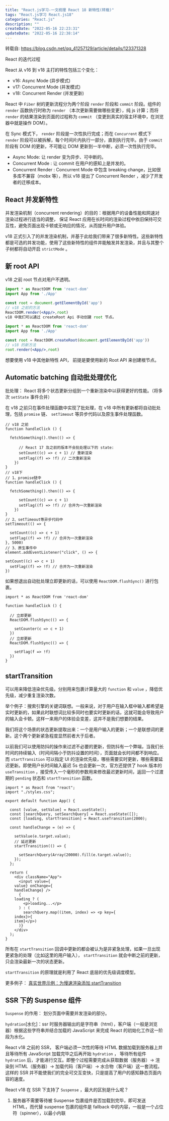 ```yaml
---
title: "React.js学习-一文梳理 React 18 新特性(转载)"
tags: "React.js学习 React.js18"
categories: "React.js"
description: ""
createDate: "2022-05-16 22:23:31"
updateDate: "2022-05-16 22:38:14"
---
```


转载自: https://blog.csdn.net/qq_41257129/article/details/123371328

React 的迭代过程

React 从 v16 到 v18 主打的特性包括三个变化：

- v16: Async Mode (异步模式)
- v17: Concurrent Mode (并发模式)
- v18: Concurrent Render (并发更新)

React 中 `Fiber` 树的更新流程分为两个阶段 `render` 阶段和 `commit` 阶段。组件的 `render` 函数执行时称为 `render` （本次更新需要做哪些变更），纯 js 计算；而将 `render` 的结果渲染到页面的过程称为 `commit` （变更到真实的宿主环境中，在浏览器中就是操作 DOM）。

在 Sync 模式下， `render` 阶段是一次性执行完成；而在 `Concurrent` 模式下 `render` 阶段可以被拆解，每个时间片内执行一部分，直到执行完毕。由于 `commit` 阶段有 DOM 的更新，不可能让 DOM 更新到一半中断，必须一次性执行完毕。

- Async Mode: 让 render 变为异步、可中断的。
- Concurrent Mode : 让 commit 在用户的感知上是并发的。
- Concurrent Render : Concurrent Mode 中包含 breaking change，比如很多库不兼容（mobx 等），所以 v18 提出了 Concurrent Render ，减少了开发者的迁移成本。

## React 并发新特性

并发渲染机制（concurrent rendering）的目的：根据用户的设备性能和网速对渲染过程进行适当的调整， 保证 React 应用在长时间的渲染过程中依旧保持可交互性，避免页面出现卡顿或无响应的情况，从而提升用户体验。

v18 正式引入了的并发渲染机制，并基于此给我们带来了很多新特性。这些新特性都是可选的并发功能，使用了这些新特性的组件并能触发并发渲染，并且与其整个子树都将自动开启 `strictMode` 。

## 新 root API

v18 之前 root 节点对用户不透明。

```jsx
import * as ReactDOM from 'react-dom'
import App from './App'
​
const root = document.getElementById('app')
// v18 之前的方法
ReactDOM.render(<App/>,root)
v18 中我们可以通过 createRoot Api 手动创建 root 节点。

import * as ReactDOM from 'react-dom'
import App from './App'
​
const root = ReactDOM.createRoot(document.getElementById('app'))
// v18 的新方法
root.render(<App/>,root)
```

想要使用 v18 中其他新特性 API， 前提是要使用新的 Root API 来创建根节点。

## Automatic batching 自动批处理优化

批处理： React 将多个状态更新分组到一个重新渲染中以获得更好的性能。（将多次 `setState` 事件合并）

在 v18 之前只在事件处理函数中实现了批处理，在 v18 中所有更新都将自动批处理，包括 `promise` 链、 `setTimeout` 等异步代码以及原生事件处理函数。

```JSX
// v18 之前
function handleClick () {

  fetchSomething().then(() => {

      // React 17 及之前的版本不会批处理以下的 state:
      setCount((c) => c + 1) // 重新渲染
      setFlag((f) => !f) // 二次重新渲染
    })
}
// v18下
// 1、promise链中
function handleClick () {

  fetchSomething().then(() => {

      setCount((c) => c + 1)
      setFlag((f) => !f) // 合并为一次重新渲染
    })
}
// 2、setTimeout等异步代码中
setTimeout(() => {

  setCount((c) => c + 1)
  setFlag((f) => !f) // 合并为一次重新渲染
}, 5000)
// 3、原生事件中
element.addEventListener("click", () => {

setCount((c) => c + 1)
  setFlag((f) => !f) // 合并为一次重新渲染
})
```

如果想退出自动批处理立即更新的话，可以使用 `ReactDOM.flushSync()` 进行包裹。

```JSX
import * as ReactDOM from 'react-dom'
​
function handleClick () {

  // 立即更新
  ReactDOM.flushSync(() => {

    setCounter(c => c + 1)
  })
  // 立即更新
  ReactDOM.flushSync(() => {

    setFlag(f => !f)
  })
}
```

## startTransition

可以用来降低渲染优先级。分别用来包裹计算量大的 `function` 和 `value` ，降低优先级，减少重复渲染次数。

举个例子：搜索引擎的关键词联想。一般来说，对于用户在输入框中输入都希望是实时更新的，如果此时联想词比较多同时也要实时更新的话，这就可能会导致用户的输入会卡顿。这样一来用户的体验会变差，这并不是我们想要的结果。

我们将这个场景的状态更新提取出来：一个是用户输入的更新；一个是联想词的更新。这个两个更新紧急程度显然前者大于后者。

以前我们可以使用防抖的操作来过滤不必要的更新，但防抖有一个弊端，当我们长时间的持续输入（时间间隔小于防抖设置的时间），页面就会长时间都不到响应。而 `startTransition` 可以指定 UI 的渲染优先级，哪些需要实时更新，哪些需要延迟更新。即使用户长时间输入最迟 5s 也会更新一次，官方还提供了 hook 版本的 `useTransition` ，接受传入一个毫秒的参数用来修改最迟更新时间，返回一个过渡期的 `pending` 状态和 `startTransition` 函数。

```JSX
import * as React from "react";
import "./styles.css";
​
export default function App() {

  const [value, setValue] = React.useState();
  const [searchQuery, setSearchQuery] = React.useState([]);
  const [loading, startTransition] = React.useTransition(2000);
​
  const handleChange = (e) => {

    setValue(e.target.value);
    // 延迟更新
    startTransition(() => {

      setSearchQuery(Array(20000).fill(e.target.value));
    });
  };
​
  return (
    <div className="App">
      <input value={
    value} onChange={
    handleChange} />
      {
    loading ? (
        <p>loading...</p>
      ) : (
        searchQuery.map((item, index) => <p key={
    index}>{
    item}</p>)
      )}
    </div>
  );
}
```

所有在 `startTransition` 回调中更新的都会被认为是非紧急处理，如果一旦出现更紧急的处理（比如这里的用户输入）， `startTransition` 就会中断之前的更新，只会渲染最新一次的状态更新。

`startTransition` 的原理就是利用了 React 底层的优先级调度模型。

更多例子： [真实世界示例：为慢速渲染添加 startTransition](https://github.com/reactwg/react-18/discussions/65)

## SSR 下的 Suspense 组件

`Suspense` 的作用： 划分页面中需要并发渲染的部分。

`hydration`[水化]：ssr 时服务器输出的是字符串（html），客户端（一般是浏览器）根据这些字符串并结合加载的 JavaScript 来完成 React 的初始化工作这一阶段为水化。

React v18 之前的 SSR， 客户端必须一次性的等待 HTML 数据加载到服务器上并且等待所有 JavaScript 加载完毕之后再开始 `hydration` ， 等待所有组件 `hydration` 后，才能进行交互。即整个过程需要完成从获取数据（服务器）→ 渲染到 HTML（服务器）→ 加载代码（客户端）→ 水合物（客户端）这一套流程。这样的 SSR 并不能使我们的完全可交互变快，只是提高了用户的感知静态页面内容的速度。

React v18 在 SSR 下支持了 `Suspense` ，最大的区别是什么呢？

1. 服务器不需要等待被 Suspense 包裹组件是否加载到完毕，即可发送 HTML，而代替 suspense 包裹的组件是 fallback 中的内容，一般是一个占位符（spinner），以最小内联<script>标签标记此 HTML 的位置。等待服务器上组件的数据准备好后，React 再将剩余的 HTML 发送到同一个流中。

2. hydration 的过程是逐步的，不需要等待所有的 js 加载完毕再开始 hydration，避免了页面的卡顿。

3. React 会提前监听页面上交互事件（如鼠标的点击），对发生交互的区域优先级进行 hydration。

https://github.com/reactwg/react-18/discussions/37

## useSyncExternalStore

这个 API 可以防止在 `concurrent` 模式下，任务中断后第三方 `store` 被修改，恢复任务时出现 `tearing` 从而数据不一致问题。用户一般很少使用，大多情况下提供给像 Redux 这样的状态管理库使用，通过 `useSyncExternalStore` 可以使 React 在 `concurrent mode` 下，保持自身 `state` 和来自 Redux 的状态同步。

```JSX
import * as React from 'react'
​
// 基础用法，getSnapshot 返回一个缓存的值
const state = React.useSyncExternalStore(store.subscribe, store.getSnapshot)
​
// 根据数据字段，使用内联的 getSnapshot 返回缓存的数据
const selectedField = React.useSyncExternalStore(store.subscribe, () => store.getSnapshot().selectedField)
```

- 第一个参数是一个订阅函数，订阅触发时会引起该组件的更新。
- 第二个函数返回一个 immutable 快照， 返回值是我们想要订阅的数据，只有数据发生变化时才需要重新渲染。

## useInsertionEffect

这个 hook 对现有的专为 React 设计的 css-in-js 库有着很大的作用，可以动态生成新规则与`<style>`标签一起插入到文档中。

假设现在我们要插入一段 css ，并且将这个操作放在渲染期间去执行。

```JSX
function css(rule) {

  if (!isInserted.has(rule)) {

    isInserted.add(rule)
    document.head.appendChild(getStyleForRule(rule))
  }
  return rule
}
function Component() {

  return <div className={
    css('...')} />
}
```

这样会导致每次修改 css 样式时，react 需要在渲染的每一帧中对所有的节点重新计算所有 CSS 规则，这并不是我们想要的结果。

那我们是不是可以在所有 DOM 生成前就插入这些 css 样式，此时我们可能会想到 `useLayoutEffect` ，但 `useLayoutEffect` 中可以访问 DOM，如果在这个 hook 中访问了某个 DOM 的布局样式（比如`clientWidth`），这样会导致我们读取的信息是错误的。

```JSX
useLayoutEffect ( ( )  =>  {

  if  ( ref.current.clientWidth  <  100 )  {

    setCollapsed ( true ) ;
  }
} ) ;
useInsertionEffect 可以帮助我们避免上述问题 ，既可以满足在所有 DOM 生成前插入并且不访问 DOM。其工作原理大致与 useLayoutEffect 相同，只是此时没法访问 DOM节点的引用。我们可以在这个 hook 中插入全局的DOM节点，比如如<style> ，或SVG<defs> 。

const useCSS: React.FC = (rule) => {

  useInsertionEffect(() => {

    if (!isInserted.has(rule)) {

      isInserted.add(rule)
      document.head.appendChild(getStyleForRule(rule))
    }
  })
  return rule
}
const Component: React.FC = () => {

  let className = useCSS(rule)
  return <div className={
    className} />
}
```

https://github.com/reactwg/react-18/discussions/110

## useId

React 一直在向着 SSR 的领域发展，但 SSR 渲染必须保证客户端与服务端生成的 HTML 结构相匹配。我们平时使用的如 `Math.random()` 在 SSR 面前是没法保证客户端与服务端之间的 `id` 唯一性。

React 为了解决这个问题，提出来 `useOpaqueIdentifier` 这个 hook, 不过它在不同环境会产生不同的结果.

- 在服务端会生成一个字符串

- 在客户端会生成一个对象，必须直接传递给 DOM 属性

这样一来，在客户端如果需要生成多个标识，就需要调多次这个 hook，因为它不支持转化为字符串，就无法使用字符串拼接。

```jsx
const App: React.FC = () => {

  const tabIdOne = React.unstable_useOpaqueIdentifier();
  const panelIdOne = React.unstable_useOpaqueIdentifier();
  const tabIdTwo = React.unstable_useOpaqueIdentifier();
  const panelIdTwo = React.unstable_useOpaqueIdentifier();
​
  return (
    <React.Fragment>
      <Tabs defaultValue="one">
        <div role="tablist">
          <Tab id={
    tabIdOne} value="one">
            One
          </Tab>
          <Tab id={
    tabIdTwo} value="one">
            One
          </Tab>
        </div>
        <TabPanel id={
    panelIdOne} value="one">
          Content One
        </TabPanel>
        <TabPanel id={
    panelIdTwo} value="two">
          Content Two
        </TabPanel>
      </Tabs>
    </React.Fragment>
  );
}
```

而 `useId` 可以生成客户端与服务端之间的唯一 `id` ，并且返回一个字符串。这样一个组件可以只需调用一次 `useId` ，并将其结果作为整个组件所需的标识符基础（比如拼接不同的字符串），以便生成唯一 `id` 。

```jsx
const App: React.FC = () => {
  const id = React.useId();
  return (
    <React.Fragment>
      <Tabs defaultValue="one">
        <div role="tablist">
          <Tab id={`${id}tab1`} value="one">
            One
          </Tab>
          <Tab id={`${id}tab2`} value="one">
            One
          </Tab>
        </div>
        <TabPanel id={`${id}panel1`} value="one">
          Content One
        </TabPanel>
        <TabPanel id={`${id}panel2`} value="two">
          Content Two
        </TabPanel>
      </Tabs>
    </React.Fragment>
  );
};
```

## useDefferdValue

React 可以通过 `useDefferdValue` 允许变量延时更新，同时接受一个可选的延迟更新的最大值。React 将尝试尽快更新延迟值，如果在给定的 `timeoutMs` 期限内未能完成，它将强制更新。

```jsx
const defferValue = useDeferredValue(value, {
  timeoutMs: 1000,
});
```

`useDefferdValue` 能够很好的展现并发渲染时优先级调整的特性，可以用于延迟计算逻辑比较复杂的状态，让其他组件优先渲染，等待这个状态更新完毕之后再渲染。
